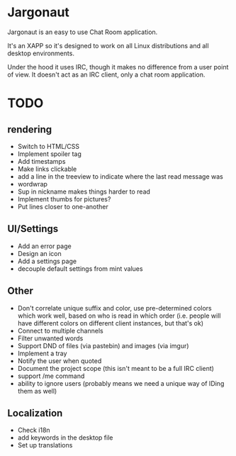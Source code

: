 # Jargonaut

Jargonaut is an easy to use Chat Room application.

It's an XAPP so it's designed to work on all Linux distributions and all desktop environments.

Under the hood it uses IRC, though it makes no difference from a user point of view. It doesn't act as an IRC client, only a chat room application.

# TODO

## rendering

- Switch to HTML/CSS
- Implement spoiler tag
- Add timestamps
- Make links clickable
- add a line in the treeview to indicate where the last read message was
- wordwrap
- Sup in nickname makes things harder to read
- Implement thumbs for pictures?
- Put lines closer to one-another

## UI/Settings

- Add an error page
- Design an icon
- Add a settings page
- decouple default settings from mint values

## Other

- Don't correlate unique suffix and color, use pre-determined colors which work well, based on who is read in which order (i.e. people will have different colors on different client instances, but that's ok)
- Connect to multiple channels
- Filter unwanted words
- Support DND of files (via pastebin) and images (via imgur)
- Implement a tray
- Notify the user when quoted
- Document the project scope (this isn't meant to be a full IRC client)
- support /me command
- ability to ignore users (probably means we need a unique way of IDing them as well)

## Localization

- Check i18n
- add keywords in the desktop file
- Set up translations
